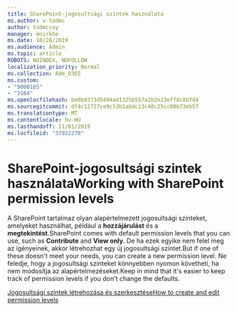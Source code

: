 ```yaml
---
title: SharePoint-jogosultsági szintek használata
ms.author: v-todmc
author: todmccoy
manager: mnirkhe
ms.date: 10/28/2019
ms.audience: Admin
ms.topic: article
ROBOTS: NOINDEX, NOFOLLOW
localization_priority: Normal
ms.collection: Adm_O365
ms.custom:
- "9000165"
- "3164"
ms.openlocfilehash: be0b9373d5494ad1325b557a2b2e23eff8c8bfd4
ms.sourcegitcommit: df4c12727ce9c53b1abdc13c48c25cc00b73eb57
ms.translationtype: MT
ms.contentlocale: hu-HU
ms.lasthandoff: 11/01/2019
ms.locfileid: "37922270"
---
```

# <a name="working-with-sharepoint-permission-levels"></a><span data-ttu-id="2168a-102">SharePoint-jogosultsági szintek használata</span><span class="sxs-lookup"><span data-stu-id="2168a-102">Working with SharePoint permission levels</span></span>

<span data-ttu-id="2168a-103">A SharePoint tartalmaz olyan alapértelmezett jogosultsági szinteket, amelyeket használhat, például a **hozzájárulást** és a **megtekintést**.</span><span class="sxs-lookup"><span data-stu-id="2168a-103">SharePoint comes with default permission levels that you can use, such as **Contribute** and **View only**.</span></span> <span data-ttu-id="2168a-104">De ha ezek egyike nem felel meg az igényeinek, akkor létrehozhat egy új jogosultsági szintet.</span><span class="sxs-lookup"><span data-stu-id="2168a-104">But if one of these doesn't meet your needs, you can create a new permission level.</span></span> <span data-ttu-id="2168a-105">Ne feledje, hogy a jogosultsági szinteket könnyebben nyomon követheti, ha nem módosítja az alapértelmezéseket.</span><span class="sxs-lookup"><span data-stu-id="2168a-105">Keep in mind that it's easier to keep track of permission levels if you don't change the defaults.</span></span>

[<span data-ttu-id="2168a-106">Jogosultsági szintek létrehozása és szerkesztése</span><span class="sxs-lookup"><span data-stu-id="2168a-106">How to create and edit permission levels</span></span>](https://docs.microsoft.com/sharepoint/how-to-create-and-edit-permission-levels)